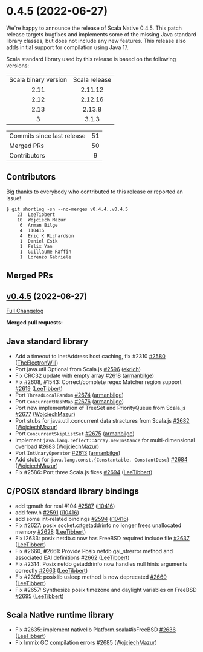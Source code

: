 
# 0.4.5 (2022-06-27)

We're happy to announce the release of Scala Native 0.4.5. 
This patch release targets bugfixes and implements some of the missing Java standard library classes, but does not include any new features.
This release also adds initial support for compilation using Java 17.

Scala standard library used by this release is based on the following versions:
<table>
<tbody>
  <tr>
    <td>Scala binary version</td>
    <td>Scala release</td>
  </tr>
  <tr>
    <td align="center">2.11</td>
    <td align="center">2.11.12</td>
  </tr>
  <tr>
    <td align="center">2.12</td>
    <td align="center">2.12.16</td>
  </tr>
  <tr>
    <td align="center">2.13</td>
    <td align="center">2.13.8</td>
  </tr>
  <tr>
    <td align="center">3</td>
    <td align="center">3.1.3</td>
  </tr>
</tbody>
</table>


<table>
<tbody>
  <tr>
    <td>Commits since last release</td>
    <td align="center">51</td>
  </tr>
  <tr>
    <td>Merged PRs</td>
    <td align="center">50</td>
  </tr>
    <tr>
    <td>Contributors</td>
    <td align="center">9</td>
  </tr>
</tbody>
</table>

## Contributors

Big thanks to everybody who contributed to this release or reported an issue!

```
$ git shortlog -sn --no-merges v0.4.4..v0.4.5
    23	LeeTibbert
    10	Wojciech Mazur
     6	Arman Bilge
     4	110416
     4	Eric K Richardson
     1	Daniel Esik
     1	Felix Yan
     1	Guillaume Raffin
     1	Lorenzo Gabriele
```


## Merged PRs

## [v0.4.5](https://github.com/scala-native/scala-native/tree/v0.4.5) (2022-06-27)

[Full Changelog](https://github.com/scala-native/scala-native/compare/v0.4.4...v0.4.5)

**Merged pull requests:**

## Java standard library
- Add a timeout to InetAddress host caching, fix #2310
  [\#2580](https://github.com/scala-native/scala-native/pull/2580)
  ([TheElectronWill](https://github.com/TheElectronWill))
- Port java.util.Optional from Scala.js
  [\#2596](https://github.com/scala-native/scala-native/pull/2596)
  ([ekrich](https://github.com/ekrich))
- Fix CRC32 update with empty array
  [\#2618](https://github.com/scala-native/scala-native/pull/2618)
  ([armanbilge](https://github.com/armanbilge))
- Fix #2608, #1543: Correct/complete regex Matcher region support
  [\#2619](https://github.com/scala-native/scala-native/pull/2619)
  ([LeeTibbert](https://github.com/LeeTibbert))
- Port `ThreadLocalRandom`
  [\#2674](https://github.com/scala-native/scala-native/pull/2674)
  ([armanbilge](https://github.com/armanbilge))
- Port `ConcurrentHashMap`
  [\#2676](https://github.com/scala-native/scala-native/pull/2676)
  ([armanbilge](https://github.com/armanbilge))
- Port new implementation of TreeSet and PriorityQueue from Scala.js
  [\#2677](https://github.com/scala-native/scala-native/pull/2677)
  ([WojciechMazur](https://github.com/WojciechMazur))
- Port stubs for java.util.concurrent data stractures from Scala.js
  [\#2682](https://github.com/scala-native/scala-native/pull/2682)
  ([WojciechMazur](https://github.com/WojciechMazur))
- Port `ConcurrentSkipListSet`
  [\#2675](https://github.com/scala-native/scala-native/pull/2675)
  ([armanbilge](https://github.com/armanbilge))
- Implement `java.lang.reflect::Array.newInstance` for multi-dimensional overload
  [\#2683](https://github.com/scala-native/scala-native/pull/2683)
  ([WojciechMazur](https://github.com/WojciechMazur))
- Port `IntUnaryOperator`
  [\#2613](https://github.com/scala-native/scala-native/pull/2613)
  ([armanbilge](https://github.com/armanbilge))
- Add stubs for `java.lang.const.{Constantable, ConstantDesc}`
  [\#2684](https://github.com/scala-native/scala-native/pull/2684)
  ([WojciechMazur](https://github.com/WojciechMazur))
- Fix #2586: Port three Scala.js fixes
  [\#2694](https://github.com/scala-native/scala-native/pull/2694)
  ([LeeTibbert](https://github.com/LeeTibbert))


## C/POSIX standard library bindings
- add tgmath for real #104
  [\#2587](https://github.com/scala-native/scala-native/pull/2587)
  ([i10416](https://github.com/i10416))
- add fenv.h
  [\#2591](https://github.com/scala-native/scala-native/pull/2591)
  ([i10416](https://github.com/i10416))
- add some int-related bindings
  [\#2594](https://github.com/scala-native/scala-native/pull/2594)
  ([i10416](https://github.com/i10416))
- Fix #2627: posix socket.c#getaddrinfo no longer frees unallocated memory
  [\#2628](https://github.com/scala-native/scala-native/pull/2628)
  ([LeeTibbert](https://github.com/LeeTibbert))
- Fix I2633: posix netdb.c now has FreeBSD required include file
  [\#2637](https://github.com/scala-native/scala-native/pull/2637)
  ([LeeTibbert](https://github.com/LeeTibbert))
- Fix #2660, #2661: Provide Posix netdb gai_strerror method and associated EAI definitions
  [\#2662](https://github.com/scala-native/scala-native/pull/2662)
  ([LeeTibbert](https://github.com/LeeTibbert))
- Fix #2314: Posix netdb getaddrinfo now handles null hints arguments correctly
  [\#2663](https://github.com/scala-native/scala-native/pull/2663)
  ([LeeTibbert](https://github.com/LeeTibbert))
- Fix #2395: posixlib usleep method is now deprecated
  [\#2669](https://github.com/scala-native/scala-native/pull/2669)
  ([LeeTibbert](https://github.com/LeeTibbert))
- Fix #2657: Synthesize posix timezone and daylight variables on FreeBSD
  [\#2695](https://github.com/scala-native/scala-native/pull/2695)
  ([LeeTibbert](https://github.com/LeeTibbert))

## Scala Native runtime library
- Fix #2635: implement nativelib Platform.scala#isFreeBSD
  [\#2636](https://github.com/scala-native/scala-native/pull/2636)
  ([LeeTibbert](https://github.com/LeeTibbert))
- Fix Immix GC compilation errors
  [\#2685](https://github.com/scala-native/scala-native/pull/2685)
  ([WojciechMazur](https://github.com/WojciechMazur))

